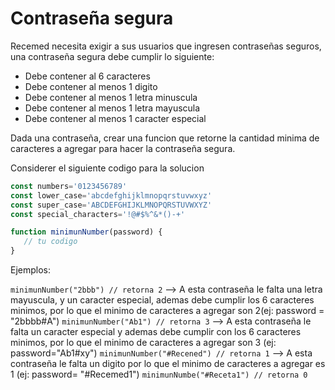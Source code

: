 # Contraseña segura

Recemed necesita exigir a sus usuarios que ingresen contraseñas seguros, una contraseña segura debe cumplir lo siguiente:
- Debe contener al 6 caracteres
- Debe contener al menos 1 digito
- Debe contener al menos 1 letra minuscula
- Debe contener al menos 1 letra mayuscula
- Debe contener al menos 1 caracter especial

Dada una contraseña, crear una funcion que retorne la cantidad minima de caracteres a agregar para hacer la contraseña segura.

Considerer el siguiente codigo para la solucion

```javascript
const numbers='0123456789'
const lower_case='abcdefghijklmnopqrstuvwxyz'
const super_case='ABCDEFGHIJKLMNOPQRSTUVWXYZ'
const special_characters='!@#$%^&*()-+'

function minimunNumber(password) {
   // tu codigo
}
```

Ejemplos:

```minimunNumber("2bbb") // retorna 2``` --> A esta contraseña le falta una letra mayuscula, y un caracter especial, ademas debe cumplir los 6 caracteres minimos, por lo que el minimo de caracteres a agregar son 2(ej: password = "2bbbb#A")
```minimunNumber("Ab1") // retorna 3``` --> A esta contraseña le falta un caracter especial y ademas debe cumplir con los 6 caracteres minimos, por lo que el minimo de caracteres a agregar son 3 (ej: password="Ab1#xy")
```minimunNumber("#Recened") // retorna 1``` --> A esta contraseña le falta un digito por lo que el minimo de caracteres a agregar es 1 
(ej: password= "#Recemed1")
```minimunNumbe("#Receta1") // retorna 0```
